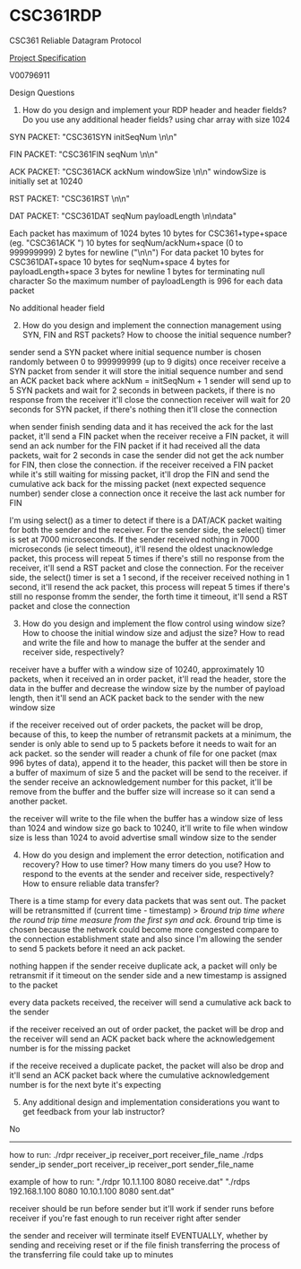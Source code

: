 # CSC361RDP
CSC361 Reliable Datagram Protocol

[Project Specification](p2.pdf)

V00796911

Design Questions
1) How do you design and implement your RDP header and header fields? Do you use any additional header fields? 
using char array with size 1024

SYN PACKET:
"CSC361SYN initSeqNum \n\n"

FIN PACKET:
"CSC361FIN seqNum \n\n"

ACK PACKET:
"CSC361ACK ackNum windowSize \n\n"
windowSize is initially set at 10240  

RST PACKET:
"CSC361RST \n\n"

DAT PACKET:
"CSC361DAT seqNum payloadLength \n\ndata"

Each packet has maximum of 1024 bytes 
	10 bytes for CSC361+type+space (eg. "CSC361ACK ")
	10 bytes for seqNum/ackNum+space (0 to 999999999)
	2 bytes for newline ("\n\n")
For data packet
	10 bytes for CSC361DAT+space
	10 bytes for seqNum+space
	4 bytes for payloadLength+space
	3 bytes for newline
	1 bytes for terminating null character
	So the maximum number of payloadLength is 996 for each data packet
	
No additional header field

2) How do you design and implement the connection management using SYN, FIN and RST packets? How to choose the initial sequence number?

sender send a SYN packet where initial sequence number is chosen randomly between 0 to 999999999 (up to 9 digits)
once receiver receive a SYN packet from sender it will store the initial sequence number and send an ACK packet back where ackNum = initSeqNum + 1
sender will send up to 5 SYN packets and wait for 2 seconds in between packets, if there is no response from the receiver it'll close the connection
receiver will wait for 20 seconds for SYN packet, if there's nothing then it'll close the connection	
	
when sender finish sending data and it has received the ack for the last packet, it'll send a FIN packet
when the receiver receive a FIN packet, it will send an ack number for the FIN packet if it had received all the data packets, wait for 2 seconds in case the sender did not get the ack number for FIN, then close the connection.
if the receiver received a FIN packet while it's still waiting for missing packet, it'll drop the FIN and send the cumulative ack back for the missing packet (next expected sequence number)
sender close a connection once it receive the last ack number for FIN
	
I'm using select() as a timer to detect if there is a DAT/ACK packet waiting for both the sender and the receiver.
For the sender side, the select() timer is set at 7000 microseconds. If the sender received nothing in 7000 microseconds (ie select timeout), it'll resend the oldest unacknowledge packet, this process will repeat 5 times if there's still no response from the receiver, it'll send a RST packet and close the connection.
For the receiver side, the select() timer is set a 1 second, if the receiver received nothing in 1 second, it'll resend the ack packet,  this process will repeat 5 times if there's still no response fromm the sender, the forth time it timeout, it'll send a RST packet and close the connection

3) How do you design and implement the flow control using window size? How to choose the initial window size and adjust the size? How to read and write the file and how to manage the buffer at the sender and receiver side, respectively?

receiver have a buffer with a window size of 10240, approximately 10 packets, when it received an in order packet, it'll read the header, store the data in the buffer and decrease the window size by the number of payload length, then it'll send an ACK packet back to the sender with the new window size

if the receiver received out of order packets, the packet will be drop, because of this, to keep the number of retransmit packets at a minimum, the sender is only able to send up to 5 packets before it needs to wait for an ack packet. so the sender will reader a chunk of file for one packet (max 996 bytes of data), append it to the header, this packet will then be store in a buffer of maximum of size 5 and the packet will be send to the receiver. if the sender receive an acknowledgement number for this packet, it'll be remove from the buffer and the buffer size will increase so it can send a another packet. 

the receiver will write to the file when the buffer has a window size of less than 1024 and window size go back to 10240, it'll write to file when window size is less than 1024 to avoid advertise small window size to the sender
	
4) How do you design and implement the error detection, notification and recovery? How to use timer? How many timers do you use? How to respond to the events at the sender and receiver side, respectively? How to ensure reliable data transfer?

There is a time stamp for every data packets that was sent out. The packet will be retransmitted if (current time - timestamp) > 6*round trip time where the round trip time measure from the first syn and ack. 6*round trip time is chosen because the network could become more congested compare to the connection establishment state and also since I'm allowing the sender to send 5 packets before it need an ack packet.

nothing happen if the sender receive duplicate ack, a packet will only be retransmit if it timeout on the sender side and a new timestamp is assigned to the packet
 
every data packets received, the receiver will send a cumulative ack back to the sender
 
if the receiver received an out of order packet, the packet will be drop and the receiver will send an ACK packet back where the acknowledgement number is for the missing packet

if the receive received a duplicate packet, the packet will also be drop and it'll send an ACK packet back where the cumulative acknowledgement number is for the next byte it's expecting

5) Any additional design and implementation considerations you want to get feedback from your lab instructor?

No


----------------------------------------------------------------

how to run:
./rdpr receiver_ip receiver_port receiver_file_name
./rdps sender_ip sender_port receiver_ip receiver_port sender_file_name

example of how to run:
"./rdpr 10.1.1.100 8080 receive.dat"
"./rdps 192.168.1.100 8080 10.10.1.100 8080 sent.dat"

receiver should be run before sender but it'll work if sender runs before receiver if you're fast enough to run receiver right after sender

the sender and receiver will terminate itself EVENTUALLY, whether by sending and receiving reset or if the file finish transferring
the process of the transferring file could take up to minutes